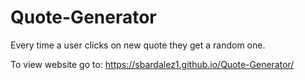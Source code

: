 # Quote-Generator

Every time a user clicks on new quote they get a random one.

To view website go to: https://sbardalez1.github.io/Quote-Generator/

